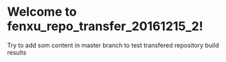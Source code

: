 # Welcome to fenxu_repo_transfer_20161215_2!
Try to add som content in master branch to test transfered repository build results
